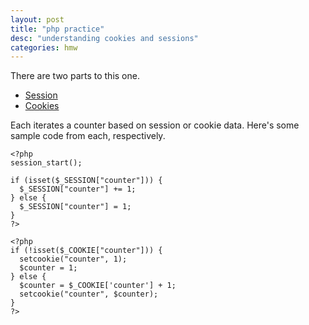 ```yaml
---
layout: post
title: "php practice"
desc: "understanding cookies and sessions"
categories: hmw
---
```


There are two parts to this one.

* [Session](http://taz.harding.edu/~khuggins/count_session.php)
* [Cookies](http://taz.harding.edu/~khuggins/count_cookies.php)

Each iterates a counter based on session or cookie data. Here's some sample code from each, respectively.

```
<?php
session_start();

if (isset($_SESSION["counter"])) {
  $_SESSION["counter"] += 1;
} else {
  $_SESSION["counter"] = 1;
}
?>
```
```
<?php
if (!isset($_COOKIE["counter"])) {
  setcookie("counter", 1);
  $counter = 1;
} else {
  $counter = $_COOKIE['counter'] + 1;
  setcookie("counter", $counter);
}
?>
```

